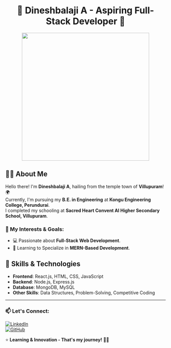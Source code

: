 <h1 align="center">🚀 Dineshbalaji A - Aspiring Full-Stack Developer 🚀</h1>

<p align="center">
  <img src="https://media.giphy.com/media/L1R1tvI9svkIWwpVYr/giphy.gif" width="400"/>
</p>

## 👨‍💻 About Me
Hello there! I'm **Dineshbalaji A**, hailing from the temple town of **Villupuram**! 🌍  
Currently, I'm pursuing my **B.E. in Engineering** at **Kongu Engineering College, Perundurai**.  
I completed my schooling at **Sacred Heart Convent AI Higher Secondary School, Villupuram**.

### 🎯 My Interests & Goals:
- 💻 Passionate about **Full-Stack Web Development**.
- 🔬 Learning to Specialize in **MERN-Based Development**.

## 🚀 Skills & Technologies
- **Frontend**: React.js, HTML, CSS, JavaScript
- **Backend**: Node.js, Express.js
- **Database**: MongoDB, MySQL
- **Other Skills**: Data Structures, Problem-Solving, Competitive Coding

---

### 📫 Let's Connect:
[![LinkedIn](https://img.shields.io/badge/LinkedIn-Dineshbalaji-blue?style=for-the-badge&logo=linkedin)](www.linkedin.com/in/dineshbalaji-anbarasan-b26baa325)  
[![GitHub](https://img.shields.io/badge/GitHub-Dineshbalaji-black?style=for-the-badge&logo=github)](https://github.com/Dinesh-Balaji23) 

⭐ **Learning & Innovation - That's my journey!** 🚀🔥

